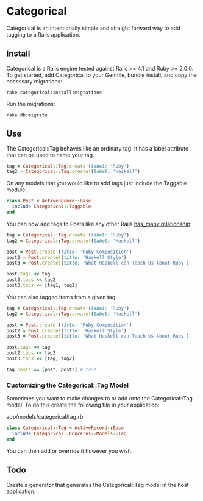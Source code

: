 Categorical
===========

Categorical is an intentionally simple and straight forward way to add tagging to a Rails application. 

Install
-------

Categorical is a Rails engine tested against Rails >= 4.1 and Ruby >= 2.0.0. To get started, add Categorical to your Gemfile, bundle install, and copy the necessary migrations:

`rake categorical:install:migrations`

Run the migrations:

`rake db:migrate`

Use
---

The Categorical::Tag behaves like an ordinary tag. It has a label attribute that can be used to name your tag. 

```ruby
tag = Categorical::Tag.create!(label: 'Ruby')
tag2 = Categorical::Tag.create!(label: 'Haskell')
```

On any models that you would like to add tags just include the Taggable module:

``` ruby
class Post < ActiveRecord::Base
  include Categorical::Taggable
end
```

You can now add tags to Posts like any other Rails [has_many relationship](http://guides.rubyonrails.org/association_basics.html#has-many-association-reference "Rails Has Many Relationship"):

```ruby
tag = Categorical::Tag.create!(label: 'Ruby')
tag2 = Categorical::Tag.create!(label: 'Haskell')

post = Post.create!(title: 'Ruby Composition')
post2 = Post.create!(title: 'Haskell Style')
post3 = Post.create!(title: 'What Haskell can Teach Us About Ruby')

post.tags << tag
post2.tags << tag2
post3.tags << [tag1, tag2]
```

You can also tagged items from a given tag.

```ruby
tag = Categorical::Tag.create!(label: 'Ruby')
tag2 = Categorical::Tag.create!(label: 'Haskell')

post = Post.create!(title: 'Ruby Composition')
post2 = Post.create!(title: 'Haskell Style')
post3 = Post.create!(title: 'What Haskell can Teach Us About Ruby')

post.tags << tag
post2.tags << tag2
post3.tags << [tag, tag2]

tag.posts == [post, post3] # true
```

### Customizing the Categorical::Tag Model

Sometimes you want to make changes to or add onto the Categorical::Tag model. To do this create the following file in your application:

app/models/categorical/tag.rb

```ruby
class Categorical::Tag < ActiveRecord::Base
  include Categorical::Concerns::Models::Tag
end
```

You can then add or override it however you wish.

Todo
----

Create a generator that generates the Categorical::Tag model in the host application.

